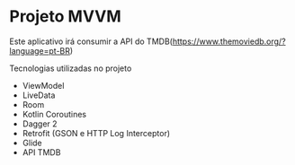 # Projeto MVVM
Este aplicativo irá consumir a API do TMDB(https://www.themoviedb.org/?language=pt-BR)

Tecnologias utilizadas no projeto
- ViewModel
- LiveData
- Room
- Kotlin Coroutines
- Dagger 2
- Retrofit (GSON e HTTP Log Interceptor)
- Glide
- API TMDB